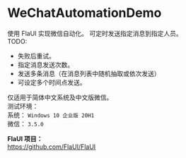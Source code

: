 # WeChatAutomationDemo
使用 FlaUI 实现微信自动化。
可定时发送指定消息到指定人员。<br />
TODO:
* 失败后重试。
* 指定消息发送次数。
* 发送多条消息（在消息列表中随机抽取或依次发送）
* 可设定多个时间点发送。


仅适用于简体中文系统及中文版微信。<br />
测试环境： <br />
系统： `Windows 10 企业版 20H1` <br>
微信： `3.5.0` <br />

**FlaUI 项目：**<br />
https://github.com/FlaUI/FlaUI
